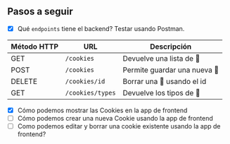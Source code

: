 ## Pasos a seguir

- [x] Qué `endpoints` tiene el backend? Testar usando Postman.

| Método HTTP  | URL | Descripción |
|-------------|-----|-------------|
| GET | `/cookies` | Devuelve una lista de 🍪
| POST | `/cookies` | Permite guardar una nueva 🍪
| DELETE | `/cookies/id` | Borrar una 🍪 usando el id
| GET | `/cookies/types` | Devuelve los tipos de 🍪




- [x] Cómo podemos mostrar las Cookies en la app de frontend
- [ ] Cómo podemos crear una nueva Cookie usando la app de frontend
- [ ] Como podemos editar y borrar una cookie existente usando la app de frontend?